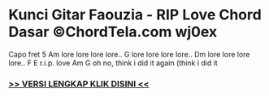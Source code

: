 
 # Kunci Gitar Faouzia - RIP Love Chord Dasar ©ChordTela.com wj0ex


Capo fret 5 Am lore lore lore lore.. G lore lore lore lore.. Dm lore lore lore lore.. F E r.i.p. love Am G oh no, think i did it again (think i did it

###  <a href="https://shortlighzx.web.app?sq=Kunci Gitar Faouzia - RIP Love Chord Dasar ©ChordTela.com"> >> VERSI LENGKAP KLIK DISINI << </a>
